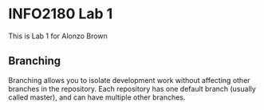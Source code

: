 # INFO2180 Lab 1

This is Lab 1 for Alonzo Brown

## Branching

Branching allows you to isolate development work without affecting other branches in the repository. Each repository has one default branch (usually called master), and can have multiple other branches.